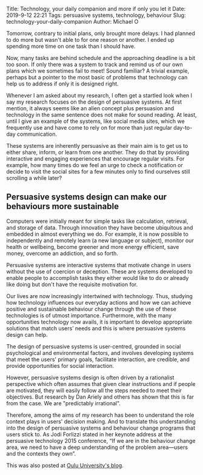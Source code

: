 Title: Technology, your daily companion and more if only you let it
Date: 2019-9-12 22:21
Tags: persuasive systems, technology, behaviour
Slug: technology-your-daily-companion
Author: Michael O


Tomorrow, contrary to initial plans, only brought more delays. I had planned to do more but wasn't able to for one reason or another. I ended up spending more time on one task than I should have. 

Now, many tasks are behind schedule and the approaching deadline is a bit too soon. If only there was a system to track and remind us of our own plans which we sometimes fail to meet! Sound familiar? A trivial example, perhaps but a pointer to the most basic of problems that technology can help us to address if only it is designed right. 

Whenever I am asked about my research, I often get a startled look when I say my research focuses on the design of persuasive systems. At first mention, it always seems like an alien concept plus persuasion and technology in the same sentence does not make for sound reading. At least, until I give an example of the systems, like social media sites, which we frequently use and have come to rely on for more than just regular day-to-day communication. 

These systems are inherently persuasive as their main aim is to get us to either share, inform, or learn from one another. They do that by providing interactive and engaging experiences that encourage regular visits. For example, how many times do we feel an urge to check a notification or decide to visit the social sites for a few minutes only to find ourselves still scrolling a while later?  

## Persuasive systems design can make our behaviours more sustainable

Computers were initially meant for simple tasks like calculation, retrieval, and storage of data. Through innovation they have become ubiquitous and embedded in almost everything we do. For example, it is now possible to independently and remotely learn (a new language or subject), monitor our health or wellbeing, become greener and more energy efficient, save money, overcome an addiction, and so forth. 

Persuasive systems are interactive systems that motivate change in users without the use of coercion or deception. These are systems developed to enable people to accomplish tasks they either would like to do or already like doing but don't have the requisite motivation for. 

Our lives are now increasingly intertwined with technology. Thus, studying how technology influences our everyday actions and how we can achieve positive and sustainable behaviour change through the use of these technologies is of utmost importance. Furthermore, with the many opportunities technology now avails, it is important to develop appropriate solutions that match users’ needs and this is where persuasive systems design can help.

The design of persuasive systems is user-centred, grounded in social psychological and environmental factors, and involves developing systems that meet the users' primary goals, facilitate interaction, are credible, and provide opportunities for social interaction. 

However, persuasive systems design is often driven by a rationalist perspective which often assumes that given clear instructions and if people are motivated, they will easily follow all the steps needed to meet their objectives. But research by Dan Ariely and others has shown that this is far from the case. We are "predictably irrational".

Therefore, among the aims of my research has been to understand the role context plays in users' decision making. And to translate this understanding into the design of persuasive systems and behaviour change programs that users stick to. As Jodi Forlizzi stated in her keynote address at the persuasive technology 2015 conference, “If we are in the behaviour change area, we need to have a deep understanding of the problem area—users and the contexts they own”.

This was also posted at <a href= "https://www.oulu.fi/blogs/science-with-arctic-attitude/persuasive-systems" target="_blank">Oulu University's blog</a>.
